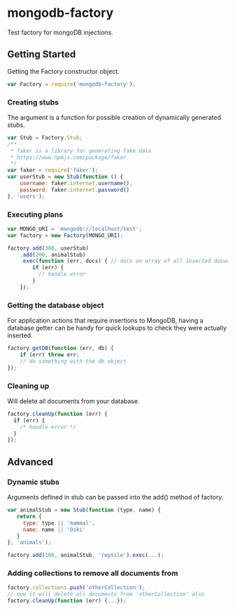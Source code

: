 # mongodb-factory

Test factory for mongoDB injections.


## Getting Started
Getting the Factory constructor object. 

```javascript
var Factory = require('mongodb-factory');
```

### Creating stubs
The argument is a function for possible creation of dynamically 
generated stubs.

```javascript
var Stub = Factory.Stub;
/**
 * faker is a library for generating fake data 
 * https://www.npmjs.com/package/faker 
 */
var faker = require('faker'); 
var userStub = new Stub(function () {
    username: faker.internet.username(),
    password: faker.internet.password()
}, 'users'); 
```

### Executing plans
```javascript
var MONGO_URI = 'mongodb://localhost/test';
var factory = new Factory(MONGO_URI);

factory.add(300, userStub)
    .add(200, animalStub)
    .exec(function (err, docs) { // docs an array of all inserted documents
        if (err) { 
          // handle error  
        }
    });
```

### Getting the database object
For application actions that require insertions to MongoDB, having 
a database getter can be handy for quick lookups to check they
were actually inserted.

```javascript
factory.getDB(function (err, db) {
    if (err) throw err;
    // do something with the db object
});
```

### Cleaning up
Will delete all documents from your database.

```javascript
factory.cleanUp(function (err) {
  if (err) {
    /* handle error */ 
  }
});
```

## Advanced 

### Dynamic stubs
Arguments defined in stub can be passed into the add() method of factory.

```javascript
var animalStub = new Stub(function (type, name) {
   return {
     type: type || 'mammal',
     name: name || 'Oski'
   }
}, 'animals');

factory.add(100, animalStub, 'reptile').exec(...);
```

### Adding collections to remove all documents from
```javascript
factory.collections.push('otherCollection');
// now it will delete all documents from 'otherCollection' also
factory.cleanUp(function (err) {...}); 
```

